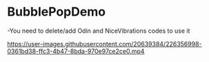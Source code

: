 # BubblePopDemo

-You need to delete/add Odin and NiceVibrations codes to use it


https://user-images.githubusercontent.com/20639384/226356998-0361bd38-ffc3-4b47-8bda-970e97ce2ce0.mp4

